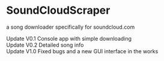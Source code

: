 # SoundCloudScraper

a song downloader specifically for soundcloud.com  

Update V0.1 Console app with simple downloading  
Update V0.2 Detailed song info  
Update V1.0 Fixed bugs and a new GUI interface in the works
